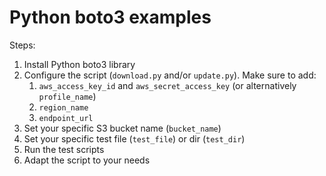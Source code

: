 # Python boto3 examples

Steps:

1. Install Python boto3 library
1. Configure the script (`download.py` and/or `update.py`). Make sure to add:
   1. `aws_access_key_id` and `aws_secret_access_key` (or alternatively `profile_name`)
   1. `region_name`
   1. `endpoint_url`
1. Set your specific S3 bucket name (`bucket_name`)
1. Set your specific test file (`test_file`) or dir (`test_dir`)
1. Run the test scripts
1. Adapt the script to your needs
